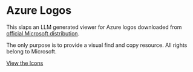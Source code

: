 # Azure Logos

This slaps an LLM generated viewer for Azure logos downloaded from
[official Microsoft distribution](https://learn.microsoft.com/en-us/azure/architecture/icons/).

The only purpose is to provide a visual find and copy resource.
All rights belong to Microsoft.

[View the Icons](https://sramam.github.io/azure-logos/)
